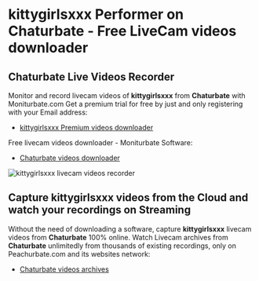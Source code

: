 # kittygirlsxxx Performer on Chaturbate - Free LiveCam videos downloader

## Chaturbate Live Videos Recorder

Monitor and record livecam videos of **kittygirlsxxx** from **Chaturbate** with Moniturbate.com
Get a premium trial for free by just and only registering with your Email address:
* [kittygirlsxxx Premium videos downloader](https://moniturbate.com/request-demo-licence-key.html)

Free livecam videos downloader - Moniturbate Software:
* [Chaturbate videos downloader](https://moniturbate.com/moniturbate-download-software.html)

![kittygirlsxxx livecam videos recorder](https://peachurnet.com/templates/moniturbate-software.png)


## Capture kittygirlsxxx videos from the Cloud and watch your recordings on Streaming

Without the need of downloading a software, capture **kittygirlsxxx** livecam videos from **Chaturbate** 100% online.
Watch Livecam archives from **Chaturbate** unlimitedly from thousands of existing recordings, only on Peachurbate.com and its websites network:
* [Chaturbate videos archives](https://peachurnet.com/)